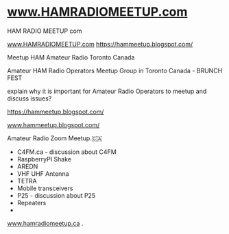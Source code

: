 # www.HAMRADIOMEETUP.com
HAM RADIO MEETUP com

www.HAMRADIOMEETUP.com
https://hammeetup.blogspot.com/

Meetup HAM Amateur Radio Toronto Canada

Amateur HAM Radio Operators Meetup Group in Toronto Canada - BRUNCH FEST

explain why it is important for Amateur Radio Operators to meetup and discuss issues?

https://hammeetup.blogspot.com/

www.hammeetup.blogspot.com/


Amateur Radio Zoom Meetup.🇨🇦 
- C4FM.ca   - discussion about C4FM
- RaspberryPI Shake 
- AREDN 
- VHF UHF Antenna
- TETRA
- Mobile transceivers
- P25 - discussion about P25
- Repeaters
- 


www.hamradiomeetup.ca
.

